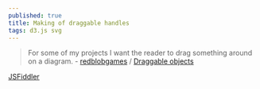 ```yaml
---
published: true
title: Making of draggable handles
tags: d3.js svg
---
```

> For some of my projects I want the reader to drag something around on a diagram. - [redblobgames](https://www.redblobgames.com/articles/curved-paths/making-of.html) / [Draggable objects](https://www.redblobgames.com/x/1845-draggable/)

[JSFiddler](http://jsfiddle.net/javajosh/6f1ec2vq/)

